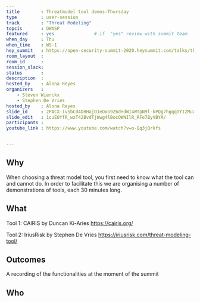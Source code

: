 ```yaml
---
title        : Threatmodel tool demos-Thursday
type         : user-session
track        : "Threat Modeling"
topcis       : OWASP
featured     : yes               # if  "yes" review with summit team
when_day     : Thu
when_time    : WS-1
hey_summit   : https://open-security-summit-2020.heysummit.com/talks/threatmodel-tool-demos/
room_layout  :
room_id      : 
session_slack: 
status       : 
description  :
hosted_by    : Alona Reyes
organizers   :
    - Steven Wierckx
    - Stephen De Vries
hosted_by    : Alona Reyes
slide_id     : 2PACX-1vSbCd4DHHajO1eOxG9Z6dHdWI4WTpN9l-kPQg7hgqqTYIZMuXkId4neqUpu1YaPez-hcJOjO-vKvd6N/
slide_edit   : 1cuEOYfR_wxT42BvdTjWwg4lBocOWNIlR_RFe7ByVBYA/
participants :
youtube_link : https://www.youtube.com/watch?v=o-Qq3jQrkfs


---
```


## Why
When choosing a threat model tool, you first need to know what the tool can and cannot do. In order to facilitate this we are organising a number of demonstrations of tools, each 30 minutes long.

## What
Tool 1: CAIRIS by Duncan Ki-Aries
https://cairis.org/

Tool 2: IriusRisk by Stephen De Vries
https://iriusrisk.com/threat-modeling-tool/


## Outcomes
A recording of the functionalities at the moment of the summit

## Who

